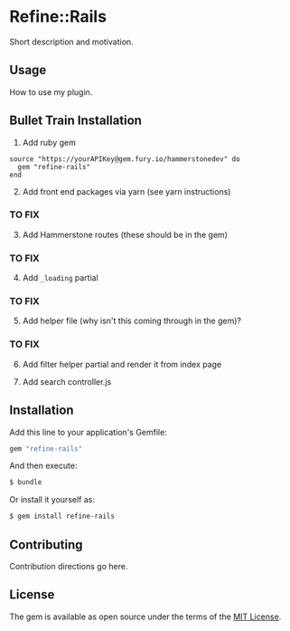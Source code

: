 # Refine::Rails
Short description and motivation.

## Usage
How to use my plugin.

## Bullet Train Installation
1. Add ruby gem 
```
source "https://yourAPIKey@gem.fury.io/hammerstonedev" do
  gem "refine-rails"
end
```

2. Add front end packages via yarn (see yarn instructions) 
### TO FIX 
3. Add Hammerstone routes (these should be in the gem) 
### TO FIX
4. Add `_loading` partial 

### TO FIX
5. Add helper file (why isn't this coming through in the gem)?

### TO FIX
6. Add filter helper partial and render it from index page 

7. Add search controller.js 



## Installation
Add this line to your application's Gemfile:

```ruby
gem "refine-rails"
```

And then execute:
```bash
$ bundle
```

Or install it yourself as:
```bash
$ gem install refine-rails
```

## Contributing
Contribution directions go here.

## License
The gem is available as open source under the terms of the [MIT License](https://opensource.org/licenses/MIT).
